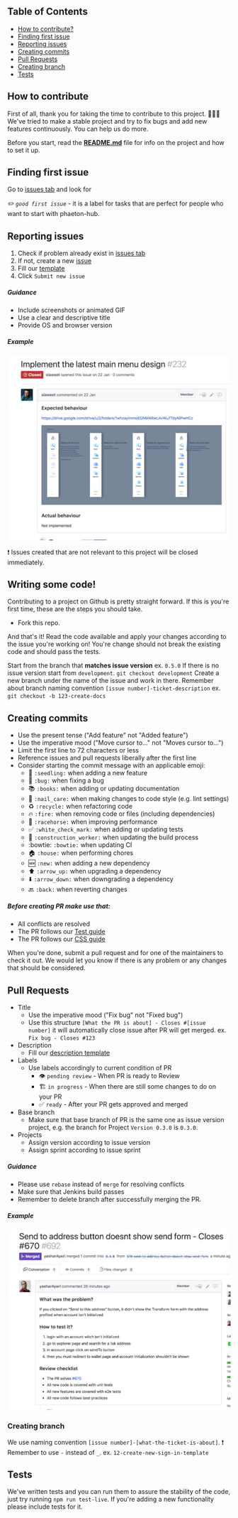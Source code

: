 
## Table of Contents
<!-- vim-markdown-toc GFM -->

* [How to contribute?](#how-to-contribute)
* [Finding first issue](#finding-first-issue)
* [Reporting issues](#reporting-issues)
* [Creating commits](#creating-commits)
* [Pull Requests](#pull-requests)
* [Creating branch](#creating-branch)
* [Tests](#tests)

<!-- vim-markdown-toc -->
## How to contribute

First of all, thank you for taking the time to contribute to this project. :tada::tada::tada:
We've tried to make a stable project and try to fix bugs and add new features continuously. You can help us do more.

Before you start, read the **[README.md](/README.md)** file for info on the project and how to set it up.

## Finding first issue
Go to [issues tab](https://bitbucket.org/anoopsam/plaak_hub/issues) and look for 

*✏️ `good first issue`* - it is a label for tasks that are perfect for people who want to start with phaeton-hub.

## Reporting issues

 1. Check if problem already exist in [issues tab](https://bitbucket.org/anoopsam/plaak_hub/issues)
 2. If not, create a new [issue](https://bitbucket.org/anoopsam/plaak_hub/issues/new)
 3. Fill our [template](/.github/issue_template.md)
 4. Click `Submit new issue`
##### Guidance

 * Include screenshots or animated GIF
 * Use a clear and descriptive title
 * Provide OS and browser version

##### Example
![Alt text](./docs/assets/issue.png?raw=true "Perfect Issue")

:heavy_exclamation_mark: Issues created that are not relevant to this project will be closed immediately.

## Writing some code!

Contributing to a project on Github is pretty straight forward. If this is you're first time, these are the steps you should take.

- Fork this repo.

And that's it! Read the code available and apply your changes according to the issue you're working on! You're change should not break the existing code and should pass the tests.

Start from the branch that **matches issue version** ex. `0.5.0` 
If there is no issue version start from `development`.
`git checkout development`
Create a new branch under the name of the issue and work in there. Remember about branch naming convention `[issue number]-ticket-description`
ex. `git checkout -b 123-create-docs`

## Creating commits
* Use the present tense ("Add feature" not "Added feature")
* Use the imperative mood ("Move cursor to..." not "Moves cursor to...")
* Limit the first line to 72 characters or less
* Reference issues and pull requests liberally after the first line
* Consider starting the commit message with an applicable emoji:
  * :seedling: `:seedling:` when adding a new feature
  * :bug: `:bug:` when fixing a bug
  * :books: `:books:` when adding or updating documentation
  * :nail_care: `:nail_care:` when making changes to code style (e.g. lint settings)
  * :recycle: `:recycle:` when refactoring code
  * :fire: `:fire:` when removing code or files (including dependencies)
  * :racehorse: `:racehorse:` when improving performance
  * :white_check_mark: `:white_check_mark:` when adding or updating tests
  * :construction_worker: `:construction_worker:` when updating the build process
  * :bowtie: `:bowtie:` when updating CI
  * :house: `:house:` when performing chores
  * :new: `:new:` when adding a new dependency
  * :arrow_up: `:arrow_up:` when upgrading a dependency
  * :arrow_down: `:arrow_down:` when downgrading a dependency
  * :back: `:back:` when reverting changes

##### Before creating PR make use that:
 - All conflicts are resolved
 - The PR follows our [Test guide](https://bitbucket.org/anoopsam/plaak_hub/blob/development/docs/TEST_GUIDE.md)
 - The PR follows our [CSS guide](https://bitbucket.org/anoopsam/plaak_hub/blob/development/docs/CSS_GUIDE.md)

When you're done, submit a pull request and for one of the maintainers to check it out. We would let you know if there is any problem or any changes that should be considered.
## Pull Requests
 - Title
   - Use the imperative mood ("Fix bug" not "Fixed bug")
   - Use this structure `[What the PR is about] - Closes #[issue number]` it will automatically close issue after PR will get merged.
   ex. `Fix bug - Closes #123`
- Description
    - Fill our [description template](/.github/pull_request_template.md)
- Labels
    - Use labels accordingly to current condition of PR
      - :eye: `pending review` - When PR is ready to Review
      - :building_construction: `in progress` - When there are still some changes to do on your PR
      - :white_check_mark: `ready` - After your PR gets approved and merged
- Base branch
  - Make sure that base branch of PR is the same one as issue version project, e.g. the branch for Project `Version 0.3.0` is `0.3.0`.
- Projects
  - Assign version according to issue version
  - Assign sprint according to issue sprint

##### Guidance

 * Please use `rebase` instead of `merge` for resolving conflicts
 * Make sure that Jenkins build passes
 * Remember to delete branch after successfully merging the PR.

##### Example
![Alt text](./docs/assets/pr.png?raw=true "Perfect PR")

### Creating branch
We use naming convention `[issue number]-[what-the-ticket-is-about]`.
:heavy_exclamation_mark: Remember to use `-` instead of `_`.
ex. `12-create-new-sign-in-template`

## Tests

We've written tests and you can run them to assure the stability of the code, just try running `npm run test-live`.
If you're adding a new functionality please include tests for it.

